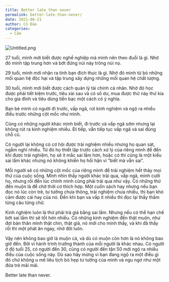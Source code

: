 ```yaml
---
title: Better late than never
permalink: better-late-than-never/
date: 2021-06-21
author: Cô Đào
categories:
  - Cảm
---
```


![Untitled.png](/images/d39c0d9f-75dd-4987-aa7f-01e9311e0c93/Untitled.png)


27 tuổi, mình mới biết được nghề nghiệp mà mình nên theo đuổi là gì. Nhờ đó mình tập trung hơn và bớt đứng núi này trông núi nọ.


29 tuổi, mình mới nhận ra tình bạn đích thực là gì. Nhờ đó mình từ bỏ những mối quan hệ độc hại và tập trung xây dựng những mối quan hệ chất lượng.


30 tuổi, mình mới biết được cách quản lý tài chính cá nhân. Nhờ đó học được phải tiết kiệm trước, tiêu xài sau và có số dư, mua được thứ này thứ kia cho gia đình và tiêu dùng tiền bạc một cách có ý nghĩa.


Bạn bè mình có người đi trước, vấp ngã, rút kinh nghiệm và ngộ ra nhiều điều trước những cột mốc như mình.


Cũng có những người khác mình biết, đi trước và vấp ngã sớm nhưng lại không rút ra kinh nghiệm nhiều. Đi tiếp, vẫn tiếp tục vấp ngã và sai đúng chỗ cũ.


Có người lại không có cơ hội được trải nghiệm nhiều nhưng họ quan sát, ngẫm nghĩ nhiều. Từ đó họ thiết lập trước cách xử lý của riêng mình để đến khi được trải nghiệm, họ sẽ ít mắc sai lầm hơn, hoặc có thì cũng là một kiểu sai lầm khác nhưng nó không khiến họ hối hận vì “biết mà vẫn sai”.


Mỗi người sẽ có những cột mốc của riêng mình để trải nghiệm hết thảy mọi thứ của cuộc sống. Mình nhìn thấy người khác trải qua, vấp ngã, mình cười họ, nhưng rồi đến lúc chính mình cũng phải trải qua như vậy. Có những thứ đến muộn là để chờ thời cơ thích hợp. Một cuốn sách hay nhưng nếu bạn đọc nó lúc còn trẻ, tư tưởng chưa thông, trải nghiệm chưa nhiều, thì bạn khó cảm được cái hay của nó. Đến khi bạn va vấp ít nhiều thì đọc lại thấy thấm từng câu từng chữ.


Kinh nghiệm luôn là thứ phải trả giá bằng sai lầm. Nhưng nếu có thể hạn chế bớt sai lầm thì sẽ tốt hơn nhiều. Có những kinh nghiệm đến thật muộn, như đợi bản thân mình thật chín, thật già, nó mới cho mình thấy, và khi đã thấy rồi thì một phát ăn ngay, nhớ đời luôn.


Vậy nên không bao giờ là muộn cả, và dù có muộn còn hơn là nó không bao giờ đến. Bởi vì hành trình trưởng thành của mỗi người là khác nhau. Có người ở độ tuổi 25, có người đến 30, cũng có người đến tận 50 mới ngộ ra nhiều điều của cuộc sống này. Dù sao hãy mừng vì bạn đang ngộ ra một điều gì đó chứ không u mê liêu tịch bó hẹp tư tưởng của mình và ngu ngơ như một đứa trẻ mãi mãi.


Better late than never.

